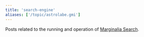 ```yaml
---
title: 'search-engine'
aliases: ['/topic/astrolabe.gmi']
---
```


Posts related to the running and operation of [Marginalia Search](https://search.marginalia.nu/).